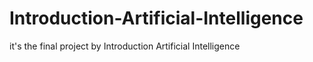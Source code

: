 # Introduction-Artificial-Intelligence
it's the final project by Introduction  Artificial Intelligence
